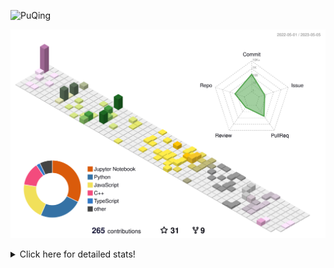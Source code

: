 ![PuQing](https://user-images.githubusercontent.com/27223114/171565019-9a56fae6-b08b-421f-99db-7e830da42371.png)

![](./profile-3d-contrib/profile-season-animate.svg)

<details>
<summary>Click here for detailed stats!</summary>

<!--START_SECTION:waka-->
![Lines of code](https://img.shields.io/badge/From%20Hello%20World%20I%27ve%20Written-676.7%20thousand%20lines%20of%20code-blue)

**🐱 My GitHub Data** 

> 📦 244.3 kB Used in GitHub's Storage 
 > 
> 🏆 69 Contributions in the Year 2023
 > 
> 🚫 Not Opted to Hire
 > 
> 📜 25 Public Repositories 
 > 
> 🔑 27 Private Repositories 
 > 
**I'm an Early 🐤** 

```text
🌞 Morning                188 commits         ████░░░░░░░░░░░░░░░░░░░░░   17.69 % 
🌆 Daytime                501 commits         ████████████░░░░░░░░░░░░░   47.13 % 
🌃 Evening                153 commits         ████░░░░░░░░░░░░░░░░░░░░░   14.39 % 
🌙 Night                  221 commits         █████░░░░░░░░░░░░░░░░░░░░   20.79 % 
```


📊 **This Week I Spent My Time On** 

```text
💬 Programming Languages: 
Python                   7 hrs 54 mins       ████████████████████████░   94.15 % 
INI                      15 mins             █░░░░░░░░░░░░░░░░░░░░░░░░   03.04 % 
Jupyter Notebook         7 mins              ░░░░░░░░░░░░░░░░░░░░░░░░░   01.47 % 
PythonStub               2 mins              ░░░░░░░░░░░░░░░░░░░░░░░░░   00.55 % 
Bash                     2 mins              ░░░░░░░░░░░░░░░░░░░░░░░░░   00.50 % 

🔥 Editors: 
PyCharm                  7 hrs 44 mins       ███████████████████████░░   92.21 % 
VS Code                  31 mins             ██░░░░░░░░░░░░░░░░░░░░░░░   06.31 % 
DataSpell                7 mins              ░░░░░░░░░░░░░░░░░░░░░░░░░   01.47 % 

💻 Operating System: 
Mac                      8 hrs 16 mins       █████████████████████████   98.53 % 
Windows                  7 mins              ░░░░░░░░░░░░░░░░░░░░░░░░░   01.47 % 
```


<!--END_SECTION:waka-->
</details>
